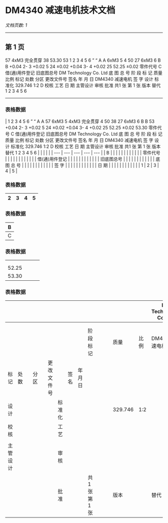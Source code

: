 # DM4340 减速电机技术文档

*文档页数: 1*

---

## 第 1 页

57 4xM3 完全贯穿 38 53.30 53 1 2 3 4 5 6 ” “ A A 6xM3 5 4 50 27 6xM3 6 B B +0.04 2- 3 +0.02 5 24 ±0.02 +0.04 3- 4 +0.02 25 52.25 ±0.02 零件代号 C 借(通)用件登记 旧底图总号 DM Technology Co. Ltd 底 图 总 号 阶 段 标 记 质量 比例 标记 处数 分区 更改文件号 签名 年 月 日 DM4340 减速电机 签 字 设计 标准化 329.746 1:2 D 校核 工艺 日 期 主管设计 审核 批准 共1 张 第 1 张 版本 替代 1 2 3 4 5 6

---

### 表格数据

| 1 2 3 4 5 6
” “
A A
57
6xM3 5
4xM3 完全贯穿 4
50
38
27
6xM3 6
B B
53
+0.04
2- 3 +0.02 5
24 ±0.02
+0.04
3- 4 +0.02
25
52.25 ±0.02
53.30 零件代号
C
借(通)用件登记
旧底图总号
DM Technology Co. Ltd
底 图 总 号
阶 段 标 记 质量 比例
标记 处数 分区 更改文件号 签名 年 月 日
DM4340 减速电机
签 字 设计 标准化 329.746 1:2
D
校核 工艺
日 期 主管设计 审核
批准 共1 张 第 1 张 版本 替代
1 2 3 4 5 6 |  |  |  |  |
| --- | --- | --- | --- | --- |
| B |  |  |  |  |
|  |  |  |  |  |
| 零件代号 |  |  |  |  |
|  |  |  |  |  |
| 借(通)用件登记 |  |  |  |  |
|  |  |  |  |  |
| 旧底图总号 |  |  |  |  |
|  |  |  |  |  |
| 底 图 总 号 |  |  |  |  |
|  |  |  |  |  |
| 签 字 |  |  |  |  |
|  |  |  |  |  |
| 日 期 |  |  |  |  |
|  |  |  |  |  |
| 1 | 2 | 3 | 4 | 5 |

### 表格数据

| 2 | 3 | 4 | 5 |
| --- | --- | --- | --- |

### 表格数据

| B |
| --- |
| C |

### 表格数据

|  |  |  |  |
| --- | --- | --- | --- |
|  |  |  |  |
|  |  |  |  |
| 52.25 |  |  |  |
| 53.30 |  |  |  |

### 表格数据

|  |  |  |  |  |  |  |  |  |  |  |  |  |  |  | DM Technology Co. Ltd |
| --- | --- | --- | --- | --- | --- | --- | --- | --- | --- | --- | --- | --- | --- | --- | --- |
|  |  |  |  |  |  |  |  |  |  |  |  |  |  |  |  |
|  |  |  |  |  |  |  |  |  |  |  |  |  |  |  |  |
|  |  |  |  |  |  |  |  |  | 阶 段 标 记 |  |  |  | 质量 | 比例 | DM4340 减速电机 |
| 标记 | 处数 |  | 分区 |  | 更改文件号 |  | 签名 | 年 月 日 |  |  |  |  |  |  |  |
| 设计 |  |  |  |  |  | 标准化 |  |  |  |  |  |  | 329.746 | 1:2 |  |
| 校核 |  |  |  |  |  | 工艺 |  |  |  |  |  |  |  |  |  |
|  |  |  |  |  |  |  |  |  |  |  |  |  |  |  |  |
| 主管设计 |  |  |  |  |  | 审核 |  |  |  |  |  |  |  |  |  |
|  |  |  |  |  |  | 批准 |  |  | 共1 张 第 1 张 |  |  |  | 版本 |  | 替代 |

